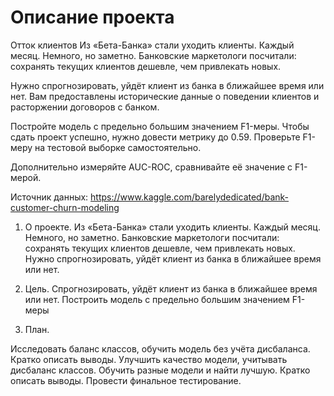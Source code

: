 # Описание проекта
 
Отток клиентов
Из «Бета-Банка» стали уходить клиенты. Каждый месяц. Немного, но заметно. Банковские маркетологи посчитали: сохранять текущих клиентов дешевле, чем привлекать новых.

Нужно спрогнозировать, уйдёт клиент из банка в ближайшее время или нет. Вам предоставлены исторические данные о поведении клиентов и расторжении договоров с банком.

Постройте модель с предельно большим значением F1-меры. Чтобы сдать проект успешно, нужно довести метрику до 0.59. Проверьте F1-меру на тестовой выборке самостоятельно.

Дополнительно измеряйте AUC-ROC, сравнивайте её значение с F1-мерой.

Источник данных: https://www.kaggle.com/barelydedicated/bank-customer-churn-modeling

1.  О проекте.
Из «Бета-Банка» стали уходить клиенты. Каждый месяц. Немного, но заметно. Банковские маркетологи посчитали: сохранять текущих клиентов дешевле, чем привлекать новых. Нужно спрогнозировать, уйдёт клиент из банка в ближайшее время или нет.

2.  Цель.
Спрогнозировать, уйдёт клиент из банка в ближайшее время или нет.
Построить модель с предельно большим значением F1-меры

3.  План.

Исследовать баланс классов, обучить модель без учёта дисбаланса. Кратко описать выводы.
Улучшить качество модели, учитывать дисбаланс классов. Обучить разные модели и найти лучшую. Кратко описать выводы.
Провести финальное тестирование.
